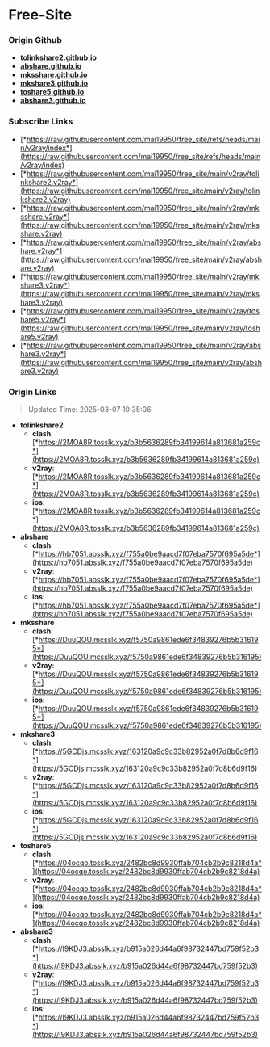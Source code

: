 # Free-Site

### Origin Github

- [**tolinkshare2.github.io**](https://github.com/tolinkshare2/tolinkshare2.github.io)
- [**abshare.github.io**](https://github.com/abshare/abshare.github.io)
- [**mksshare.github.io**](https://github.com/mksshare/mksshare.github.io)
- [**mkshare3.github.io**](https://github.com/mkshare3/mkshare3.github.io)
- [**toshare5.github.io**](https://github.com/toshare5/toshare5.github.io)
- [**abshare3.github.io**](https://github.com/abshare3/abshare3.github.io)

### Subscribe Links

- [*https://raw.githubusercontent.com/mai19950/free_site/refs/heads/main/v2ray/index*](https://raw.githubusercontent.com/mai19950/free_site/refs/heads/main/v2ray/index)
- [*https://raw.githubusercontent.com/mai19950/free_site/main/v2ray/tolinkshare2.v2ray*](https://raw.githubusercontent.com/mai19950/free_site/main/v2ray/tolinkshare2.v2ray)
- [*https://raw.githubusercontent.com/mai19950/free_site/main/v2ray/mksshare.v2ray*](https://raw.githubusercontent.com/mai19950/free_site/main/v2ray/mksshare.v2ray)
- [*https://raw.githubusercontent.com/mai19950/free_site/main/v2ray/abshare.v2ray*](https://raw.githubusercontent.com/mai19950/free_site/main/v2ray/abshare.v2ray)
- [*https://raw.githubusercontent.com/mai19950/free_site/main/v2ray/mkshare3.v2ray*](https://raw.githubusercontent.com/mai19950/free_site/main/v2ray/mkshare3.v2ray)
- [*https://raw.githubusercontent.com/mai19950/free_site/main/v2ray/toshare5.v2ray*](https://raw.githubusercontent.com/mai19950/free_site/main/v2ray/toshare5.v2ray)
- [*https://raw.githubusercontent.com/mai19950/free_site/main/v2ray/abshare3.v2ray*](https://raw.githubusercontent.com/mai19950/free_site/main/v2ray/abshare3.v2ray)

### Origin Links

> Updated Time: 2025-03-07 10:35:06

- **tolinkshare2**
  - **clash**: [*https://2MOA8R.tosslk.xyz/b3b5636289fb34199614a813681a259c*](https://2MOA8R.tosslk.xyz/b3b5636289fb34199614a813681a259c)
  - **v2ray**: [*https://2MOA8R.tosslk.xyz/b3b5636289fb34199614a813681a259c*](https://2MOA8R.tosslk.xyz/b3b5636289fb34199614a813681a259c)
  - **ios**: [*https://2MOA8R.tosslk.xyz/b3b5636289fb34199614a813681a259c*](https://2MOA8R.tosslk.xyz/b3b5636289fb34199614a813681a259c)
- **abshare**
  - **clash**: [*https://hb7051.absslk.xyz/f755a0be9aacd7f07eba7570f695a5de*](https://hb7051.absslk.xyz/f755a0be9aacd7f07eba7570f695a5de)
  - **v2ray**: [*https://hb7051.absslk.xyz/f755a0be9aacd7f07eba7570f695a5de*](https://hb7051.absslk.xyz/f755a0be9aacd7f07eba7570f695a5de)
  - **ios**: [*https://hb7051.absslk.xyz/f755a0be9aacd7f07eba7570f695a5de*](https://hb7051.absslk.xyz/f755a0be9aacd7f07eba7570f695a5de)
- **mksshare**
  - **clash**: [*https://DuuQOU.mcsslk.xyz/f5750a9861ede6f34839276b5b316195*](https://DuuQOU.mcsslk.xyz/f5750a9861ede6f34839276b5b316195)
  - **v2ray**: [*https://DuuQOU.mcsslk.xyz/f5750a9861ede6f34839276b5b316195*](https://DuuQOU.mcsslk.xyz/f5750a9861ede6f34839276b5b316195)
  - **ios**: [*https://DuuQOU.mcsslk.xyz/f5750a9861ede6f34839276b5b316195*](https://DuuQOU.mcsslk.xyz/f5750a9861ede6f34839276b5b316195)
- **mkshare3**
  - **clash**: [*https://5GCDjs.mcsslk.xyz/163120a9c9c33b82952a0f7d8b6d9f16*](https://5GCDjs.mcsslk.xyz/163120a9c9c33b82952a0f7d8b6d9f16)
  - **v2ray**: [*https://5GCDjs.mcsslk.xyz/163120a9c9c33b82952a0f7d8b6d9f16*](https://5GCDjs.mcsslk.xyz/163120a9c9c33b82952a0f7d8b6d9f16)
  - **ios**: [*https://5GCDjs.mcsslk.xyz/163120a9c9c33b82952a0f7d8b6d9f16*](https://5GCDjs.mcsslk.xyz/163120a9c9c33b82952a0f7d8b6d9f16)
- **toshare5**
  - **clash**: [*https://04ocqo.tosslk.xyz/2482bc8d9930ffab704cb2b9c8218d4a*](https://04ocqo.tosslk.xyz/2482bc8d9930ffab704cb2b9c8218d4a)
  - **v2ray**: [*https://04ocqo.tosslk.xyz/2482bc8d9930ffab704cb2b9c8218d4a*](https://04ocqo.tosslk.xyz/2482bc8d9930ffab704cb2b9c8218d4a)
  - **ios**: [*https://04ocqo.tosslk.xyz/2482bc8d9930ffab704cb2b9c8218d4a*](https://04ocqo.tosslk.xyz/2482bc8d9930ffab704cb2b9c8218d4a)
- **abshare3**
  - **clash**: [*https://I9KDJ3.absslk.xyz/b915a026d44a6f98732447bd759f52b3*](https://I9KDJ3.absslk.xyz/b915a026d44a6f98732447bd759f52b3)
  - **v2ray**: [*https://I9KDJ3.absslk.xyz/b915a026d44a6f98732447bd759f52b3*](https://I9KDJ3.absslk.xyz/b915a026d44a6f98732447bd759f52b3)
  - **ios**: [*https://I9KDJ3.absslk.xyz/b915a026d44a6f98732447bd759f52b3*](https://I9KDJ3.absslk.xyz/b915a026d44a6f98732447bd759f52b3)
